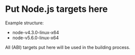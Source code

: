 # Put Node.js targets here
Example structure:

* node-v4.3.0-linux-x64
* node-v5.6.0-linux-x64

All (ABI) targets put here will be used in the building process.